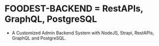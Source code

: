 # FOODEST-BACKEND = RestAPIs, GraphQL, PostgreSQL

- A Customized Admin Backend System with NodeJS, Strapi, RestAPIs, GraphQL and PostgreSQL.

